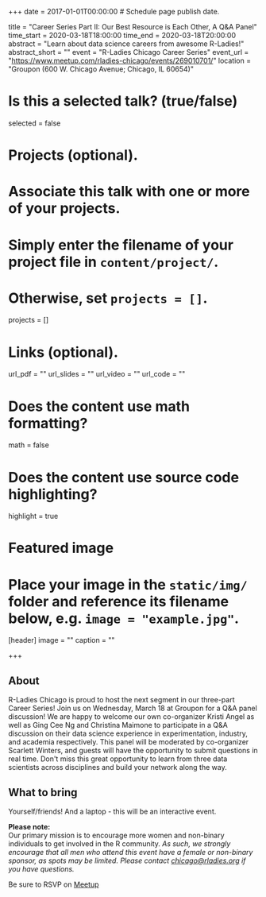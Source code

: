 +++
date = 2017-01-01T00:00:00  # Schedule page publish date.

title = "Career Series Part II: Our Best Resource is Each Other, A Q&A Panel"
time_start = 2020-03-18T18:00:00
time_end = 2020-03-18T20:00:00
abstract = "Learn about data science careers from awesome R-Ladies!"
abstract_short = ""
event = "R-Ladies Chicago Career Series"
event_url = "https://www.meetup.com/rladies-chicago/events/269010701/"
location = "Groupon (600 W. Chicago Avenue; Chicago, IL 60654)"

# Is this a selected talk? (true/false)
selected = false

# Projects (optional).
#   Associate this talk with one or more of your projects.
#   Simply enter the filename of your project file in `content/project/`.
#   Otherwise, set `projects = []`.
projects = []

# Links (optional).
url_pdf = ""
url_slides = ""
url_video = ""
url_code = ""

# Does the content use math formatting?
math = false

# Does the content use source code highlighting?
highlight = true

# Featured image
# Place your image in the `static/img/` folder and reference its filename below, e.g. `image = "example.jpg"`.
[header]
image = ""
caption = ""

+++
  
  
## About  
  
R-Ladies Chicago is proud to host the next segment in our three-part Career Series! Join us on Wednesday, March 18 at Groupon for a Q&A panel discussion! We are happy to welcome our own co-organizer Kristi Angel as well as Ging Cee Ng and Christina Maimone to participate in a Q&A discussion on their data science experience in experimentation, industry, and academia respectively. This panel will be moderated by co-organizer Scarlett Winters, and guests will have the opportunity to submit questions in real time. Don't miss this great opportunity to learn from three data scientists across disciplines and build your network along the way.  
  
     
## What to bring  
  
Yourself/friends! And a laptop - this will be an interactive event.

  
  
**Please note:**    
Our primary mission is to encourage more women and non-binary individuals to get involved in the R community. *As such, we strongly encourage that all men who attend this event have a female or non-binary sponsor, as spots may be limited. Please contact chicago@rladies.org if you have questions.*  
    
  
Be sure to RSVP on [Meetup](https://www.meetup.com/rladies-chicago/events/269010701/)
